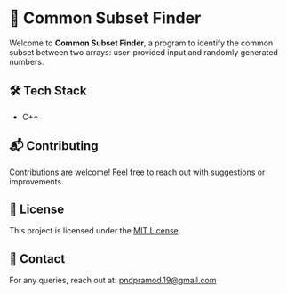 <!DOCTYPE html>
<html>
<body>
    <h1>🔎 Common Subset Finder</h1>
    <p>Welcome to <strong>Common Subset Finder</strong>, a program to identify the common subset between two arrays: user-provided input and randomly generated numbers.</p>
    <h2>🛠️ Tech Stack</h2>
    <ul>
        <li>C++</li>     
    </ul>
   <h2>📬 Contributing</h2>
    <p>Contributions are welcome! Feel free to reach out with suggestions or improvements.</p>
    <h2>📜 License</h2>
    <p>This project is licensed under the <a href="https://opensource.org/licenses/MIT">MIT License</a>.</p>
    <h2>📧 Contact</h2>
    <p>For any queries, reach out at: <a href="mailto:pndpramod.19@gmail.com">pndpramod.19@gmail.com</a></p>
</body>
</html>
